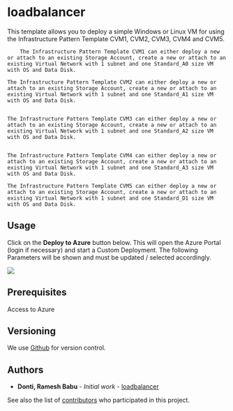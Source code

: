 # loadbalancer

This template allows you to deploy a simple Windows or Linux VM for using the Infrastructure Pattern Template CVM1, CVM2, CVM3, CVM4 and CVM5. 

		The Infrastructure Pattern Template CVM1 can either deploy a new or attach to an existing Storage Account, create a new or attach to an existing Virtual Network with 1 subnet and one Standard_A0 size VM with OS and Data Disk.

	The Infrastructure Pattern Template CVM2 can either deploy a new or attach to an existing Storage Account, create a new or attach to an existing Virtual Network with 1 subnet and one Standard_A1 size VM with OS and Data Disk.


	The Infrastructure Pattern Template CVM3 can either deploy a new or attach to an existing Storage Account, create a new or attach to an existing Virtual Network with 1 subnet and one Standard_A2 size VM with OS and Data Disk.


	The Infrastructure Pattern Template CVM4 can either deploy a new or attach to an existing Storage Account, create a new or attach to an existing Virtual Network with 1 subnet and one Standard_A3 size VM with OS and Data Disk.

	The Infrastructure Pattern Template CVM5 can either deploy a new or attach to an existing Storage Account, create a new or attach to an existing Virtual Network with 1 subnet and one Standard_D1 size VM with OS and Data Disk.

## Usage

Click on the **Deploy to Azure** button below. This will open the Azure Portal (login if necessary) and start a Custom Deployment. The following Parameters will be shown and must be updated / selected accordingly. 

<a href="https://portal.azure.com/#create/Microsoft.Template/uri/https%3A%2F%2Fraw.githubusercontent.com%2Fdrameshdba%2Floadbalancer%2Fmaster%2Fazuredeploy.json" target="_blank">
    <img src="http://azuredeploy.net/deploybutton.png"/>
</a>

## Prerequisites

Access to Azure

## Versioning

We use [Github](http://github.com/) for version control.

## Authors

* **Donti, Ramesh Babu** - *Initial work* - [loadbalancer](https://github.com/drameshdba/loadbalancer)

See also the list of [contributors](https://github.com/drameshdba/ProjectA/graphs/contributors) who participated in this project.
